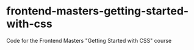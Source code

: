 # frontend-masters-getting-started-with-css
Code for the Frontend Masters "Getting Started with CSS" course
